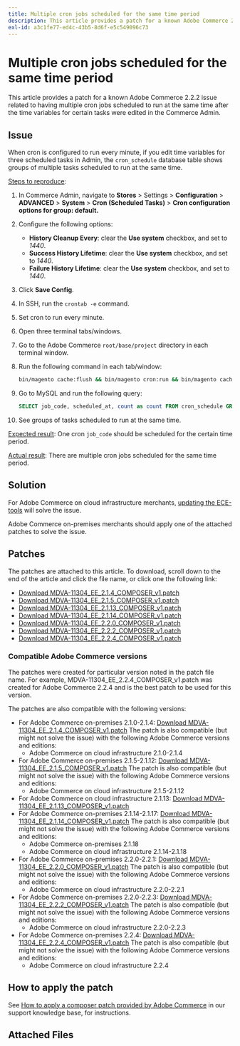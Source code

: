 ```yaml
---
title: Multiple cron jobs scheduled for the same time period
description: This article provides a patch for a known Adobe Commerce 2.2.2 issue related to having multiple cron jobs scheduled to run at the same time after the time variables for certain tasks were edited in the Commerce Admin.
exl-id: a3c1fe77-ed4c-43b5-8d6f-e5c549096c73
---
```

# Multiple cron jobs scheduled for the same time period

This article provides a patch for a known Adobe Commerce 2.2.2 issue related to having multiple cron jobs scheduled to run at the same time after the time variables for certain tasks were edited in the Commerce Admin.

## Issue

When cron is configured to run every minute, if you edit time variables for three scheduled tasks in Admin, the `cron_schedule` database table shows groups of multiple tasks scheduled to run at the same time.

<u>Steps to reproduce</u>:

1. In Commerce Admin, navigate to **Stores** > Settings > **Configuration** > **ADVANCED** > **System** > **Cron (Scheduled Tasks)** > **Cron configuration options for group: default.**
1. Configure the following options:
    * **History Cleanup Every**: clear the **Use system** checkbox, and set to *1440*.
    * **Success History Lifetime**: clear the **Use system** checkbox, and set to *1440*.
    * **Failure History Lifetime**: clear the **Use system** checkbox, and set to *1440*.

1. Click **Save Config**.
1. In SSH, run the `crontab -e` command.
1. Set cron to run every minute.
1. Open three terminal tabs/windows.
1. Go to the Adobe Commerce `root/base/project` directory in each terminal window.
1. Run the following command in each tab/window:

    ```bash
    bin/magento cache:flush && bin/magento cron:run && bin/magento cache:flush && bin/magento cron:run
    ```

1. Go to MySQL and run the following query:

    ```sql
    SELECT job_code, scheduled_at, count as count FROM cron_schedule GROUP BY job_code, scheduled_at HAVING count > 1 ORDER BY scheduled_at;
    ```

1. See groups of tasks scheduled to run at the same time.

<u>Expected result</u>: One cron `job_code` should be scheduled for the certain time period.

<u>Actual result</u>: There are multiple cron jobs scheduled for the same time period.

## Solution

For Adobe Commerce on cloud infrastructure merchants, [updating the ECE-tools](https://experienceleague.adobe.com/docs/commerce-cloud-service/user-guide/dev-tools/ece-tools/update-package.html) will solve the issue.

Adobe Commerce on-premises merchants should apply one of the attached patches to solve the issue.

## Patches

The patches are attached to this article. To download, scroll down to the end of the article and click the file name, or click one the following link:

* [Download MDVA-11304\_EE\_2.1.4\_COMPOSER\_v1.patch](assets/MDVA-11304_EE_2.1.4_COMPOSER_v1.patch.zip)
* [Download MDVA-11304\_EE\_2.1.5\_COMPOSER\_v1.patch](assets/MDVA-11304_EE_2.1.5_COMPOSER_v1.patch.zip)
* [Download MDVA-11304\_EE\_2.1.13\_COMPOSER\_v1.patch](assets/MDVA-11304_EE_2.1.13_COMPOSER_v1.patch.zip)
* [Download MDVA-11304\_EE\_2.1.14\_COMPOSER\_v1.patch](assets/MDVA-11304_EE_2.1.14_COMPOSER_v1.patch.zip)
* [Download MDVA-11304\_EE\_2.2.0\_COMPOSER\_v1.patch](assets/MDVA-11304_EE_2.2.0_COMPOSER_v1.patch.zip)
* [Download MDVA-11304\_EE\_2.2.2\_COMPOSER\_v1.patch](assets/MDVA-11304_EE_2.2.2_COMPOSER_v1.patch.zip)
* [Download MDVA-11304\_EE\_2.2.4\_COMPOSER\_v1.patch](assets/MDVA-11304_EE_2.2.4_COMPOSER_v1.patch.zip)

### Compatible Adobe Commerce versions

The patches were created for particular version noted in the patch file name. For example, MDVA-11304\_EE\_2.2.4\_COMPOSER\_v1.patch was created for Adobe Commerce 2.2.4 and is the best patch to be used for this version.

The patches are also compatible with the following versions:

* For Adobe Commerce on-premises 2.1.0-2.1.4: [Download MDVA-11304\_EE\_2.1.4\_COMPOSER\_v1.patch](assets/MDVA-11304_EE_2.1.4_COMPOSER_v1.patch.zip) The patch is also compatible (but might not solve the issue) with the following Adobe Commerce versions and editions:
    * Adobe Commerce on cloud infrastructure 2.1.0-2.1.4
* For Adobe Commerce on-premises 2.1.5-2.1.12: [Download MDVA-11304\_EE\_2.1.5\_COMPOSER\_v1.patch](assets/MDVA-11304_EE_2.1.5_COMPOSER_v1.patch.zip) The patch is also compatible (but might not solve the issue) with the following Adobe Commerce versions and editions:
    * Adobe Commerce on cloud infrastructure 2.1.5-2.1.12
* For Adobe Commerce on cloud infrastructure 2.1.13: [Download MDVA-11304\_EE\_2.1.13\_COMPOSER\_v1.patch](assets/MDVA-11304_EE_2.1.13_COMPOSER_v1.patch.zip)
* For Adobe Commerce on-premises 2.1.14-2.1.17: [Download MDVA-11304\_EE\_2.1.14\_COMPOSER\_v1.patch](assets/MDVA-11304_EE_2.1.14_COMPOSER_v1.patch.zip) The patch is also compatible (but might not solve the issue) with the following Adobe Commerce versions and editions:
    * Adobe Commerce on-premises 2.1.18
    * Adobe Commerce on cloud infrastructure 2.1.14-2.1.18
* For Adobe Commerce on-premises 2.2.0-2.2.1: [Download MDVA-11304\_EE\_2.2.0\_COMPOSER\_v1.patch](assets/MDVA-11304_EE_2.2.0_COMPOSER_v1.patch.zip) The patch is also compatible (but might not solve the issue) with the following Adobe Commerce versions and editions:
    * Adobe Commerce on cloud infrastructure 2.2.0-2.2.1
* For Adobe Commerce on-premises 2.2.0-2.2.3: [Download MDVA-11304\_EE\_2.2.2\_COMPOSER\_v1.patch](assets/MDVA-11304_EE_2.2.2_COMPOSER_v1.patch.zip) The patch is also compatible (but might not solve the issue) with the following Adobe Commerce versions and editions:
    * Adobe Commerce on cloud infrastructure 2.2.0-2.2.3
* For Adobe Commerce on-premises 2.2.4: [Download MDVA-11304\_EE\_2.2.4\_COMPOSER\_v1.patch](assets/MDVA-11304_EE_2.2.4_COMPOSER_v1.patch.zip) The patch is also compatible (but might not solve the issue) with the following Adobe Commerce versions and editions:
    * Adobe Commerce on cloud infrastructure 2.2.4

## How to apply the patch

See [How to apply a composer patch provided by Adobe Commerce](/help/how-to/general/how-to-apply-a-composer-patch-provided-by-magento.md) in our support knowledge base, for instructions.

## Attached Files
